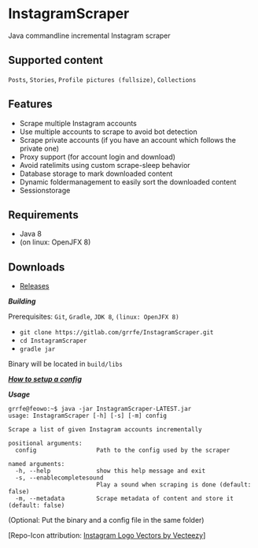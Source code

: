 # InstagramScraper

Java commandline incremental Instagram scraper

## Supported content

`Posts`, `Stories`, `Profile pictures (fullsize)`, `Collections`

## Features

* Scrape multiple Instagram accounts
* Use multiple accounts to scrape to avoid bot detection
* Scrape private accounts (if you have an account which follows the private one)
* Proxy support (for account login and download)
* Avoid ratelimits using custom scrape-sleep behavior
* Database storage to mark downloaded content
* Dynamic foldermanagement to easily sort the downloaded content
* Sessionstorage 

## Requirements

* Java 8
* (on linux: OpenJFX 8)


## Downloads

* [Releases](https://gitlab.com/grrfe/InstagramScraper/-/releases)

***Building***

Prerequisites: `Git`, `Gradle`, `JDK 8`, `(linux: OpenJFX 8)`

* `git clone https://gitlab.com/grrfe/InstagramScraper.git`
* `cd InstagramScraper`
* `gradle jar`

Binary will be located in `build/libs`

***[How to setup a config ](config_example/instagram_config_tutorial.md)***

***Usage***
```
grrfe@feowo:~$ java -jar InstagramScraper-LATEST.jar
usage: InstagramScraper [-h] [-s] [-m] config

Scrape a list of given Instagram accounts incrementally

positional arguments:
  config                 Path to the config used by the scraper

named arguments:
  -h, --help             show this help message and exit
  -s, --enablecompletesound
                         Play a sound when scraping is done (default: false)
  -m, --metadata         Scrape metadata of content and store it (default: false)
```

(Optional: Put the binary and a config file in the same folder)


\[Repo-Icon attribution: [Instagram Logo Vectors by Vecteezy](https://www.vecteezy.com/free-vector/instagram-logo)\]
